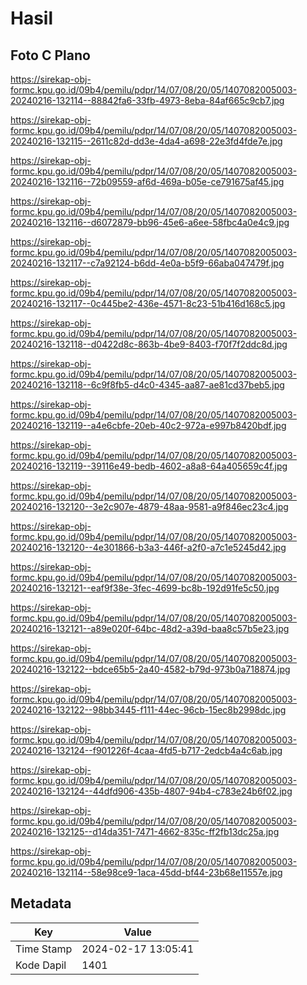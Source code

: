 # Hasil

## Foto C Plano

https://sirekap-obj-formc.kpu.go.id/09b4/pemilu/pdpr/14/07/08/20/05/1407082005003-20240216-132114--88842fa6-33fb-4973-8eba-84af665c9cb7.jpg

https://sirekap-obj-formc.kpu.go.id/09b4/pemilu/pdpr/14/07/08/20/05/1407082005003-20240216-132115--2611c82d-dd3e-4da4-a698-22e3fd4fde7e.jpg

https://sirekap-obj-formc.kpu.go.id/09b4/pemilu/pdpr/14/07/08/20/05/1407082005003-20240216-132116--72b09559-af6d-469a-b05e-ce791675af45.jpg

https://sirekap-obj-formc.kpu.go.id/09b4/pemilu/pdpr/14/07/08/20/05/1407082005003-20240216-132116--d6072879-bb96-45e6-a6ee-58fbc4a0e4c9.jpg

https://sirekap-obj-formc.kpu.go.id/09b4/pemilu/pdpr/14/07/08/20/05/1407082005003-20240216-132117--c7a92124-b6dd-4e0a-b5f9-66aba047479f.jpg

https://sirekap-obj-formc.kpu.go.id/09b4/pemilu/pdpr/14/07/08/20/05/1407082005003-20240216-132117--0c445be2-436e-4571-8c23-51b416d168c5.jpg

https://sirekap-obj-formc.kpu.go.id/09b4/pemilu/pdpr/14/07/08/20/05/1407082005003-20240216-132118--d0422d8c-863b-4be9-8403-f70f7f2ddc8d.jpg

https://sirekap-obj-formc.kpu.go.id/09b4/pemilu/pdpr/14/07/08/20/05/1407082005003-20240216-132118--6c9f8fb5-d4c0-4345-aa87-ae81cd37beb5.jpg

https://sirekap-obj-formc.kpu.go.id/09b4/pemilu/pdpr/14/07/08/20/05/1407082005003-20240216-132119--a4e6cbfe-20eb-40c2-972a-e997b8420bdf.jpg

https://sirekap-obj-formc.kpu.go.id/09b4/pemilu/pdpr/14/07/08/20/05/1407082005003-20240216-132119--39116e49-bedb-4602-a8a8-64a405659c4f.jpg

https://sirekap-obj-formc.kpu.go.id/09b4/pemilu/pdpr/14/07/08/20/05/1407082005003-20240216-132120--3e2c907e-4879-48aa-9581-a9f846ec23c4.jpg

https://sirekap-obj-formc.kpu.go.id/09b4/pemilu/pdpr/14/07/08/20/05/1407082005003-20240216-132120--4e301866-b3a3-446f-a2f0-a7c1e5245d42.jpg

https://sirekap-obj-formc.kpu.go.id/09b4/pemilu/pdpr/14/07/08/20/05/1407082005003-20240216-132121--eaf9f38e-3fec-4699-bc8b-192d91fe5c50.jpg

https://sirekap-obj-formc.kpu.go.id/09b4/pemilu/pdpr/14/07/08/20/05/1407082005003-20240216-132121--a89e020f-64bc-48d2-a39d-baa8c57b5e23.jpg

https://sirekap-obj-formc.kpu.go.id/09b4/pemilu/pdpr/14/07/08/20/05/1407082005003-20240216-132122--bdce65b5-2a40-4582-b79d-973b0a718874.jpg

https://sirekap-obj-formc.kpu.go.id/09b4/pemilu/pdpr/14/07/08/20/05/1407082005003-20240216-132122--98bb3445-f111-44ec-96cb-15ec8b2998dc.jpg

https://sirekap-obj-formc.kpu.go.id/09b4/pemilu/pdpr/14/07/08/20/05/1407082005003-20240216-132124--f901226f-4caa-4fd5-b717-2edcb4a4c6ab.jpg

https://sirekap-obj-formc.kpu.go.id/09b4/pemilu/pdpr/14/07/08/20/05/1407082005003-20240216-132124--44dfd906-435b-4807-94b4-c783e24b6f02.jpg

https://sirekap-obj-formc.kpu.go.id/09b4/pemilu/pdpr/14/07/08/20/05/1407082005003-20240216-132125--d14da351-7471-4662-835c-ff2fb13dc25a.jpg

https://sirekap-obj-formc.kpu.go.id/09b4/pemilu/pdpr/14/07/08/20/05/1407082005003-20240216-132114--58e98ce9-1aca-45dd-bf44-23b68e11557e.jpg


## Metadata

| Key        | Value               |
| ---------- | ------------------- |
| Time Stamp | 2024-02-17 13:05:41 |
| Kode Dapil | 1401                |



